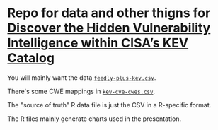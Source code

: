 # Repo for data and other thigns for [Discover the Hidden Vulnerability Intelligence within CISA’s KEV Catalog](https://bsideslv.org/talks#WXAEQR)

You will mainly want the data [`feedly-plus-kev.csv`](feedly-plus-kev.csv).

There's some CWE mappings in [`kev-cve-cwes.csv`](kev-cve-cwes.csv).

The "source of truth" R data file is just the CSV in a R-specific format.

The R files mainly generate charts used in the presentation.